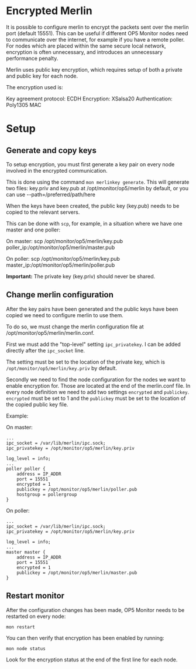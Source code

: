 # Encrypted Merlin

It is possible to configure merlin to encrypt the packets sent over the merlin port (default 15551).
This can be useful if different OP5 Monitor nodes need to communicate over the internet, for example if you have a remote poller.
For nodes which are placed within the same secure local network, encryption is often unnecessary, and introduces an unnecessary performance penalty.

Merlin uses public key encryption, which requires setup of both a private and public key for each node.

The encryption used is:

Key agreement protocol: ECDH
Encryption: XSalsa20
Authentication: Poly1305 MAC

# Setup

## Generate and copy keys
To setup encryption, you must first generate a key pair on every node involved in the encrypted communication.

This is done using the command `mon merlinkey generate`. This will generate two files:
key.priv and key.pub at /opt/monitor/op5/merlin by default, or you can use --path=/preferred/path/here

When the keys have been created, the public key (key.pub) needs to be copied to the relevant servers.

This can be done with `scp`, for example, in a situation where we have one master and one poller:

On master:
scp /opt/monitor/op5/merlin/key.pub poller_ip:/opt/monitor/op5/merlin/master.pub

On poller:
scp /opt/monitor/op5/merlin/key.pub master_ip:/opt/monitor/op5/merlin/poller.pub

**Important:** The private key (key.priv) should never be shared.

## Change merlin configuration

After the key pairs have been generated and the public keys have been copied we need to configure merlin to use them.

To do so, we must change the merlin configuration file at /opt/monitor/op5/merlin/merlin.conf.

First we must add the "top-level" setting `ipc_privatekey`. I can be added directly after the `ipc_socket` line.

The setting must be set to the location of the private key, which is `/opt/monitor/op5/merlin/key.priv` by default.

Secondly we need to find the node configuration for the nodes we want to enable encryption for. Those are located at the end of the merlin.conf file. In every node definition we need to add two settings `encrypted` and `publickey`. `encrypted` must be set to 1 and the `publickey` must be set to the location of the copied public key file.

Example:

On master:

```
...
ipc_socket = /var/lib/merlin/ipc.sock;
ipc_privatekey = /opt/monitor/op5/merlin/key.priv

log_level = info;
...
poller poller {
	address = IP_ADDR
	port = 15551
	encrypted = 1
	publickey = /opt/monitor/op5/merlin/poller.pub
	hostgroup = pollergroup
}
```

On poller:

```
...
ipc_socket = /var/lib/merlin/ipc.sock;
ipc_privatekey = /opt/monitor/op5/merlin/key.priv

log_level = info;
...
master master {
	address = IP_ADDR
	port = 15551
	encrypted = 1
	publickey = /opt/monitor/op5/merlin/master.pub
}
```

## Restart monitor

After the configuration changes has been made, OP5 Monitor needs to be restarted on every node:

`mon restart`

You can then verify that encryption has been enabled by running:

`mon node status`

Look for the encryption status at the end of the first line for each node.
